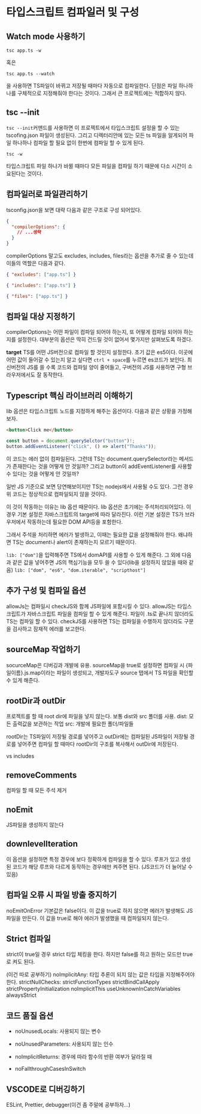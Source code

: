 # 타입스크립트 컴파일러 및 구성

## Watch mode 사용하기

```
tsc app.ts -w
```

혹은

```
tsc app.ts --watch
```

을 사용하면 TS파일이 바뀌고 저장될 때마다 자동으로 컴파일한다.
단점은 파일 하나하나를 구체적으로 지정해줘야 한다는 것이다.
그래서 큰 프로젝트에는 적합하지 않다.

## tsc --init

`tsc --init`커맨드를 사용하면 이 프로젝트에서 타입스크립트 설정을 할 수 있는 tscofing.json 파일이 생성된다. 그리고 디렉터리안에 있는 모든 ts 파일을 알게되어 파일 하나하나 컴파일 할 필요 없이 한번에 컴파일 할 수 있게 된다.

```
tsc -w
```

타입스크립트 파일 하나가 바뀔 때마다 모든 파일을 컴파일 하기 때문에 다소 시간이 소요된다는 것이다.

## 컴파일러로 파일관리하기

tsconfig.json을 보면 대략 다음과 같은 구조로 구성 되어있다.

```json
{
  "compilerOptions": {
    // ...생략
  }
}
```

compilerOptions 말고도 excludes, includes, files라는 옵션을 추가로 줄 수 있는데 이들의 역할은 다음과 같다.

```json
{ "excludes": ["app.ts"] }
```

```json
{ "includes": ["app.ts"] }
```

```json
{ "files": ["app.ts"] }
```

## 컴파일 대상 지정하기

compilerOptions는 어떤 파일이 컴파일 되어야 하는지, 또 어떻게 컴파일 되어야 하는지를 설정한다. 대부분의 옵션은 딱히 건드릴 것이 없어서 몇가지만 살펴보도록 하겠다.

**target**
TS를 어떤 JS버전으로 컴파일 할 것인지 설정한다. 초기 값은 es5이다.
이곳에 어떤 값이 들어갈 수 있는지 알고 싶다면 `ctrl + space`를 누르면 es코드가 보인다. 최신버전의 JS를 쓸 수록 코드와 컴파일 양이 줄어들고, 구버전의 JS를 사용하면 구형 브라우저에서도 잘 동작한다.

## Typescript 핵심 라이브러리 이해하기

lib 옵션은 타입스크립트 노드를 지정하게 해주는 옵션이다.
다음과 같은 상황을 가정해보자.

```html
<button>Click me</button>
```

```ts
const button = document.querySelctor("button")!;
button.addEventListener("click", () => alert("Thanks"));
```

이 코드는 에러 없이 컴파일된다. 그런데 TS는 document.querySelector라는 메서드가 존재한다는 것을 어떻게 안 것일까? 그리고 button이 addEventListener를 사용할 수 있다는 것을 어떻게 안 것일까?

일반 JS 기준으로 보면 당연해보이지만 TS는 nodejs에서 사용될 수도 있다. 그런 경우 위 코드는 정상적으로 컴파일되지 않을 것이다.

이 것이 작동하는 이유는 lib 옵션 때문이다. lib 옵션은 초기에는 주석처리되어있다. 이 경우 기본 설정은 자바스크립트의 target에 따라 달라진다. 이런 기본 설정은 TS가 브라우저에서 작동하는데 필요한 DOM API등을 포함한다.

그래서 주석을 처리하면 에러가 발생하고, 이때는 필요한 값을 설정해줘야 한다.
왜냐하면 TS는 document나 alert이 존재하는지 모르기 때문이다.

`lib: ["dom"]`을 입력해주면 TS에서 domAPI를 사용할 수 있게 해준다. 그 외에 다음과 같은 값을 넣어주면 JS의 핵심기능을 모두 쓸 수 있다(lib을 설정하지 않았을 때와 같음) `lib: ["dom", "es6", "dom.iterable", "scripthost"]`

## 추가 구성 및 컴파일 옵션

allowJs는 컴파일시 checkJS와 함께 JS파일에 포함시킬 수 있다.
allowJS는 타입스크립트가 자바스크립트 파일을 컴파일 할 수 있게 해준다.
파일이 .ts로 끝나지 않더라도 TS는 컴파일 할 수 있다.
checkJS를 사용하면 TS는 컴파일을 수행하지 않더라도 구문을 검사하고 잠재적 에러를 보고한다.

## sourceMap 작업하기

socurceMap은 디버깅과 개발에 유용. sourceMap을 true로 설정하면 컴파일 시 {파일이름}.js.map이라는 파일이 생성되고, 개발자도구 source 탭에서 TS 파일을 확인할 수 있게 해준다.

## rootDir과 outDir

프로젝트를 할 때 root dir에 파일을 넣지 않는다. 보통 dist와 src 폴더를 사용.
dist: 모든 출력값을 보관하는 작업
src: 개발에 필요한 폴더/파일들

rootDir는 TS파일이 저장될 경로를 넣어주고 outDir에는 컴파일된 JS파일이 저장될 경로를 넣어주면 컴파일 할 때마다 rootDir의 구조를 복사해서 outDir에 저장된다.

vs includes

## removeComments

컴파일 할 때 모든 주석 제거

## noEmit

JS파일을 생성하지 않는다

## downlevelIteration

이 옵션을 설정하면 특정 경우에 보다 정확하게 컴파일을 할 수 있다.
루프가 있고 생성된 코드가 해당 루프와 다르게 동작하는 경우에만 켜주면 된다.
(JS코드가 더 늘어날 수 있음)

## 컴파일 오류 시 파일 방출 중지하기

noEmitOnError 기본값은 false이다. 이 값을 true로 하지 않으면 에러가 발생해도 JS 파일을 만든다. 이 값을 true로 해야 에러가 발생했을 때 컴파일되지 않는다.

## Strict 컴파일

strict이 true일 경우 strict 타입 체킹을 한다.
하지만 false를 하고 원하는 모드만 true로 켜도 된다.

(이건 따로 공부하기)
noImplicitAny: 타입 추론이 되지 않는 값은 타입을 지정해주어야 한다.
strictNullChecks:
strictFunctionTypes
strictBindCallApply
strictPropertyInitialization
noImplicitThis
useUnknownInCatchVariables
alwaysStrict

## 코드 품질 옵션

- noUnusedLocals: 사용되지 않는 변수
- noUnusedParameters: 사용되지 않는 인수
- noImplicitReturns: 경우에 따라 함수의 반환 여부가 달라질 때

- noFallthroughCasesInSwitch

## VSCODE로 디버깅하기

ESLint, Prettier, debugger(이건 좀 주말에 공부하자...)
